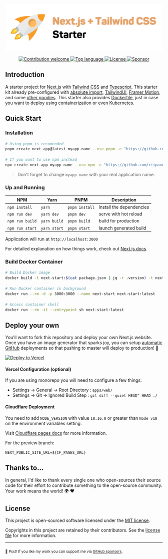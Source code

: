 <p align="center"><img src="./public/images/banner.svg" width="500" height="150" alt="Project Logo"></p>
<p align="center">
    <a href="https://github.com/riipandi/next-start/pulse">
        <img src="https://img.shields.io/badge/Contributions-welcome-blue.svg?style=flat-square" alt="Contribution welcome">
    </a>
    <a href="https://github.com/riipandi/next-start">
        <img src="https://img.shields.io/github/languages/top/riipandi/next-start?style=flat-square" alt="Top language">
    </a>
    <a href="https://aris.mit-license.org">
        <img src="https://img.shields.io/github/license/riipandi/next-start?style=flat-square" alt="License">
    </a>
    <a href="https://github.com/sponsors/riipandi">
        <img src="https://badgen.net/badge/icon/sponsors?icon=github&label&color=green&labelColor=black&style=flat-square" alt="Sponsor" />
    </a>
</p>

## Introduction

A starter project for [Next.js](https://nextjs.org/) with [Tailwind CSS](https://tailwindcss.com)
and [Typescript](https://www.typescriptlang.org/). This starter kit already pre-configured
with [absolute import](https://jsdev.org/env/nodejs/absolute-path-imports/),
[TailwindUI](https://tailwindui.com), [Framer Motion](https://www.framer.com/motion/),
and some [other goodies](./package.json). This starter also provides [Dockerfile](./Dockerfile), just in case you want to
deploy using containerization or even Kubernetes.

## Quick Start

### Installation

```bash
# Using pnpm is recomended
pnpm create next-app@latest myapp-name --use-pnpm -e "https://github.com/riipandi/next-start"

# If you want to use npm instead
npx create-next-app myapp-name --use-npm -e "https://github.com/riipandi/next-start"
```

> Don't forget to change `myapp-name` with your real application name.

### Up and Running

| NPM             | Yarn         | PNPM           | Description              |
| --------------- | ------------ | -------------- | ------------------------ |
| `npm install`   | `yarn`       | `pnpm install` | install the dependencies |
| `npm run dev`   | `yarn dev`   | `pnpm dev`     | serve with hot reload    |
| `npm run build` | `yarn build` | `pnpm build`   | build for production     |
| `npm run start` | `yarn start` | `pnpm start`   | launch generated build   |

Application will run at `http://localhost:3000`

For detailed explanation on how things work, check out [Next.js docs](https://nextjs.org/docs/getting-started).

### Build Docker Container

```sh
# Build Docker image
docker build -t next-start:$(cat package.json | jq -r .version) -t next-start:latest .

# Run Docker container in background
docker run --rm -d -p 3000:3000 --name next-start next-start:latest

# Access container shell
docker run --rm -it --entrypoint sh next-start:latest
```

## Deploy your own

You'll want to fork this repository and deploy your own Next.js website. Once you have an
image generator that sparks joy, you can setup [automatic GitHub](https://vercel.com/github)
deployments so that pushing to master will deploy to production! 🚀

[![Deploy to Vercel](https://vercel.com/button)](https://vercel.com/new/clone?repository-url=https://github.com/riipandi/next-start&project-name=next-start&repo-name=next-start&env=NEXT_PUBLIC_SITE_URL,NEXT_PUBLIC_MAINTENANCE_MODE)

#### Vercel Configuration (optional)

If you are using monorepo you will need to configure a few things:

-   Settings -> General -> Root Directory : `apps/web/`
-   Settings -> Git -> Ignored Build Step : `git diff --quiet HEAD^ HEAD ./`

#### Cloudflare Deployment

You need to add `NODE_VERSION` with value `18.16.0` or greater than `Node v18` on the environment variables setting.

Visit [Cloudflare pages docs](https://developers.cloudflare.com/pages/platform/build-configuration/) for more information.

For the preview branch:

```env
NEXT_PUBLIC_SITE_URL=${CF_PAGES_URL}
```

## Thanks to...

In general, I'd like to thank every single one who open-sources their
source code for their effort to contribute something to the open-source
community. Your work means the world! 🌍 ❤️

## License

This project is open-sourced software licensed under the [MIT license](./LICENSE).

Copyrights in this project are retained by their contributors.
See the [license file](./LICENSE) for more information.

---

<sub>🤫 Psst! If you like my work you can support me via [GitHub sponsors](https://github.com/sponsors/riipandi).</sub>
